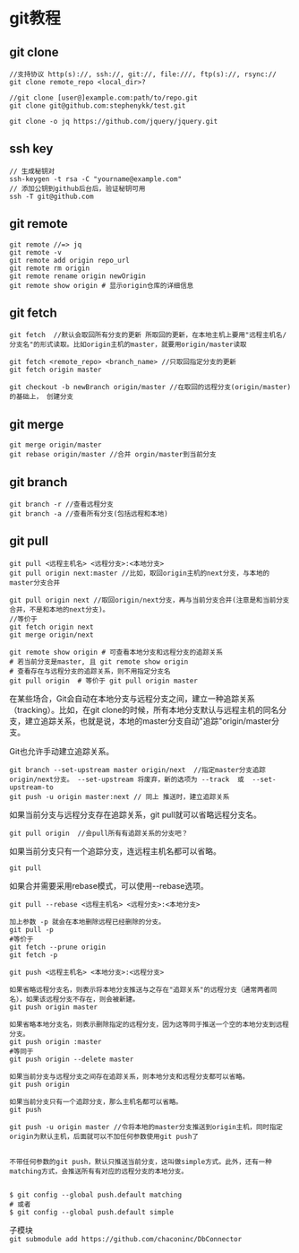 git教程
================

git clone
-------------

    //支持协议 http(s)://, ssh://, git://, file:///, ftp(s)://, rsync://
    git clone remote_repo <local_dir>?
    
    //git clone [user@]example.com:path/to/repo.git
    git clone git@github.com:stephenykk/test.git

    git clone -o jq https://github.com/jquery/jquery.git

ssh key
---
    // 生成秘钥对
    ssh-keygen -t rsa -C "yourname@example.com"
    // 添加公钥到github后台后，验证秘钥可用
    ssh -T git@github.com
    
git remote
------------

    git remote //=> jq
    git remote -v
    git remote add origin repo_url
    git remote rm origin
    git remote rename origin newOrigin
    git remote show origin # 显示origin仓库的详细信息

git fetch
-------------

    git fetch  //默认会取回所有分支的更新 所取回的更新，在本地主机上要用"远程主机名/分支名"的形式读取。比如origin主机的master，就要用origin/master读取

    git fetch <remote_repo> <branch_name> //只取回指定分支的更新
    git fetch origin master

    git checkout -b newBranch origin/master //在取回的远程分支(origin/master)的基础上， 创建分支

git merge
----------
    git merge origin/master
    git rebase origin/master //合并 orgin/master到当前分支

git branch
-----------
    git branch -r //查看远程分支
    git branch -a //查看所有分支(包括远程和本地)

git pull
----------
    
    git pull <远程主机名> <远程分支>:<本地分支>
    git pull origin next:master //比如，取回origin主机的next分支，与本地的master分支合并

    git pull origin next //取回origin/next分支，再与当前分支合并(注意是和当前分支合并，不是和本地的next分支)。
    //等价于
    git fetch origin next
    git merge origin/next

    git remote show origin # 可查看本地分支和远程分支的追踪关系
    # 若当前分支是master, 且 git remote show origin 
    # 查看存在与远程分支的追踪关系，则不用指定分支名
    git pull origin  # 等价于 git pull origin master


在某些场合，Git会自动在本地分支与远程分支之间，建立一种追踪关系（tracking）。比如，在git clone的时候，所有本地分支默认与远程主机的同名分支，建立追踪关系，也就是说，本地的master分支自动"追踪"origin/master分支。

Git也允许手动建立追踪关系。

    git branch --set-upstream master origin/next  //指定master分支追踪origin/next分支。 --set-upstream 将废弃，新的选项为 --track  或  --set-upstream-to
    git push -u origin master:next // 同上 推送时，建立追踪关系

如果当前分支与远程分支存在追踪关系，git pull就可以省略远程分支名。

    git pull origin  //会pull所有有追踪关系的分支吧？

如果当前分支只有一个追踪分支，连远程主机名都可以省略。

    git pull

如果合并需要采用rebase模式，可以使用--rebase选项。

    git pull --rebase <远程主机名> <远程分支>:<本地分支>

    加上参数 -p 就会在本地删除远程已经删除的分支。
    git pull -p
    #等价于
    git fetch --prune origin
    git fetch -p

    git push <远程主机名> <本地分支>:<远程分支>

    如果省略远程分支名，则表示将本地分支推送与之存在"追踪关系"的远程分支（通常两者同名），如果该远程分支不存在，则会被新建。
    git push origin master

    如果省略本地分支名，则表示删除指定的远程分支，因为这等同于推送一个空的本地分支到远程分支。
    git push origin :master
    #等同于
    git push origin --delete master

    如果当前分支与远程分支之间存在追踪关系，则本地分支和远程分支都可以省略。
    git push origin

    如果当前分支只有一个追踪分支，那么主机名都可以省略。
    git push

    git push -u origin master //令将本地的master分支推送到origin主机，同时指定origin为默认主机，后面就可以不加任何参数使用git push了


    不带任何参数的git push，默认只推送当前分支，这叫做simple方式。此外，还有一种matching方式，会推送所有有对应的远程分支的本地分支。


    $ git config --global push.default matching
    # 或者
    $ git config --global push.default simple


子模块   
`git submodule add https://github.com/chaconinc/DbConnector`